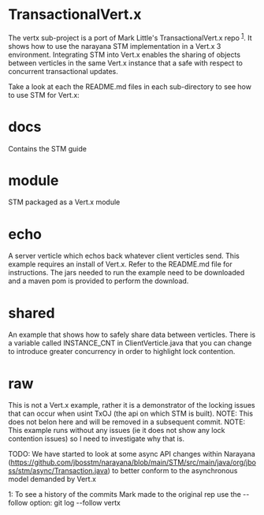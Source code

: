 TransactionalVert.x
===================

The vertx sub-project is a port of Mark Little's TransactionalVert.x repo <sup>[1](#history)</sup>. It shows how to use the narayana STM implementation in a Vert.x 3 environment. Integrating STM into Vert.x enables the sharing of objects between verticles in the same Vert.x instance that a safe with respect to concurrent transactional updates.

Take a look at each the README.md files in each sub-directory to see how to use STM for Vert.x:

# docs

  Contains the STM guide

# module 

  STM packaged as a Vert.x module

# echo

  A server verticle which echos back whatever client verticles send.
  This example requires an install of Vert.x. Refer to the README.md file for instructions.
  The jars needed to run the example need to be downloaded and a maven pom is provided to
  perform the download.

# shared

  An example that shows how to safely share data between verticles. 
  There is a variable called INSTANCE\_CNT in ClientVerticle.java that you can change to introduce
  greater concurrency in order to highlight lock contention.

# raw 

  This is not a Vert.x example, rather it is a demonstrator of the locking issues that can occur when usint TxOJ (the api on which STM is built).
  NOTE: This does not belon here and will be removed in a subsequent commit.
  NOTE: This example runs without any issues (ie it does not show any lock contention issues) so I need
        to investigate why that is.

TODO: We have started to look at some async API changes within Narayana (https://github.com/jbosstm/narayana/blob/main/STM/src/main/java/org/jboss/stm/async/Transaction.java) to better conform to the asynchronous model demanded by Vert.x



<a name="githistory">1</a>: To see a history of the commits Mark made to the original rep use the --follow option: git log --follow vertx
